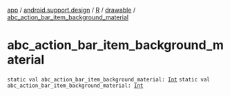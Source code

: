 [app](../../../index.md) / [android.support.design](../../index.md) / [R](../index.md) / [drawable](index.md) / [abc_action_bar_item_background_material](.)

# abc_action_bar_item_background_material

`static val abc_action_bar_item_background_material: `[`Int`](https://kotlinlang.org/api/latest/jvm/stdlib/kotlin/-int/index.html)
`static val abc_action_bar_item_background_material: `[`Int`](https://kotlinlang.org/api/latest/jvm/stdlib/kotlin/-int/index.html)